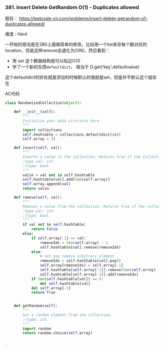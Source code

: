 ### 381. Insert Delete GetRandom O(1) - Duplicates allowed



题目： 
<https://leetcode-cn.com/problems/insert-delete-getrandom-o1-duplicates-allowed/>



难度 : Hard



一开始的想法是在380上面做简单的修改，比如用一个list来存每个数对应的location，但是这样remove会退化为O(N)，然后看到：

- 用 set 这个数据结构就可以贴近O(1)
- 学了一个新的东西`defaultdict`， 相当于 D.get('key',defaultvalue)



这个defaultdict的好处就是添加的时候默认的值就是set，但是并不默认这个就存在



AC代码

```py
class RandomizedCollection(object):

    def __init__(self):
        """
        Initialize your data structure here.
        """
        import collections
        self.hashtable = collections.defaultdict(set)
        self.array = []

    def insert(self, val):
        """
        Inserts a value to the collection. Returns true if the collection did not already contain the specified element.
        :type val: int
        :rtype: bool
        """
        valin = val not in self.hashtable
        self.hashtable[val].add(len(self.array))
        self.array.append(val)
        return valin 

    def remove(self, val):
        """
        Removes a value from the collection. Returns true if the collection contained the specified element.
        :type val: int
        :rtype: bool
        """
        if val not in self.hashtable:
            return False
        else:
            if self.array[-1] == val:
                removeIdx = len(self.array) - 1
                self.hashtable[val].remove(removeIdx)
            else:
                # set pop remove arbitrary element
                removeIdx = self.hashtable[val].pop()
                self.array[removeIdx] = self.array[-1]
                self.hashtable[self.array[-1]].remove(len(self.array) - 1)
                self.hashtable[self.array[-1]].add(removeIdx)
            if len(self.hashtable[val]) == 0:
                del self.hashtable[val]
            del self.array[-1]
            return True
        

    def getRandom(self):
        """
        Get a random element from the collection.
        :rtype: int
        """
        import random
        return random.choice(self.array)
        
```

`